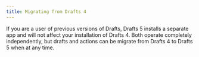 ```yaml
---
title: Migrating from Drafts 4
---
```


If you are a user of previous versions of Drafts, Drafts 5 installs a separate app and will not affect your installation of Drafts 4. Both operate completely independently, but drafts and actions can be migrate from Drafts 4 to Drafts 5 when at any time.
